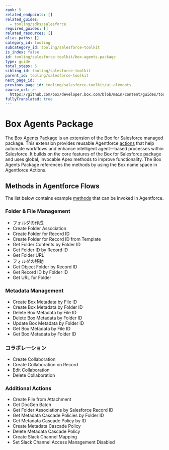 ```yaml
---
rank: 5
related_endpoints: []
related_guides:
  - tooling/sdks/salesforce
required_guides: []
related_resources: []
alias_paths: []
category_id: tooling
subcategory_id: tooling/salesforce-toolkit
is_index: false
id: tooling/salesforce-toolkit/box-agents-package
type: guide
total_steps: 5
sibling_id: tooling/salesforce-toolkit
parent_id: tooling/salesforce-toolkit
next_page_id: ''
previous_page_id: tooling/salesforce-toolkit/ui-elements
source_url: >-
  https://github.com/box/developer.box.com/blob/main/content/guides/tooling/salesforce-toolkit/box-agents-package.md
fullyTranslated: true
---
```

# Box Agents Package

The [Box Agents Package][agentforce] is an extension of the Box for Salesforce managed package. This extension provides reusable Agentforce [actions][actions] that help automate workflows and enhance intelligent agent—based processes within Salesforce. It builds on the core features of the Box for Salesforce package and uses global, invocable Apex methods to improve functionality. The Box Agents Package references the methods by using the Box name space in Agentforce Actions.

## Methods in Agentforce Flows

The list below contains example [methods][methods] that can be invoked in Agentforce.

### Folder & File Management

* フォルダの作成
* Create Folder Association
* Create Folder for Record ID
* Create Folder for Record ID from Template
* Get Folder Contents by Folder ID
* Get Folder ID by Record ID
* Get Folder URL
* フォルダの移動
* Get Object Folder by Record ID
* Get Record ID by Folder ID
* Get URL for Folder

### Metadata Management

* Create Box Metadata by File ID
* Create Box Metadata by Folder ID
* Delete Box Metadata by File ID
* Delete Box Metadata by Folder ID
* Update Box Metadata by Folder ID
* Get Box Metadata by File ID
* Get Box Metadata by Folder ID

### コラボレーション

* Create Collaboration
* Create Collaboration on Record
* Edit Collaboration
* Delete Collaboration

### Additional Actions

<!--alex ignore -->

* Create File from Attachment
* Get DocGen Batch
* Get Folder Associations by Salesforce Record ID
* Get Metadata Cascade Policies by Folder ID
* Get Metadata Cascade Policy by ID
* Create Metadata Cascade Policy
* Delete Metadata Cascade Policy
* Create Slack Channel Mapping
* Set Slack Channel Access Management Disabled
  <!--alex enable -->

[agentforce]: https://support.box.com/hc/en-us/articles/40370228349331-Installing-Box-for-Agentforce

[methods]: g://tooling/salesforce-toolkit/methods

[actions]: g://tooling/salesforce-toolkit/flow-actions
